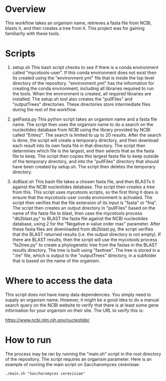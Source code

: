 # Overview

This workflow takes an organism name, retrieves a fasta file from NCBI, blasts it, and then creates a tree from it. This project was for gaining familiarity with these tools.

# Scripts

1. setup.sh
   This bash script checks to see if there is a conda environment called "mycotools-user". 
   If this conda environment does not exist then its created using the "environment.yml"
   file that is inside the top level directory of the repository. "environment.yml" has
   the information for creating the conda environment, including all libraries required
   to run the tools. When the environment is created, all required libraries are installed.
   The setup.sh tool also creates the "pullFiles" and "outputTrees" directories.
   These directories store intermediate files during the rest of the workflow.

2. getFasta.py
   This python script takes an organism name and a fasta file name. The script then uses the
   organism name to do a search on the nucleotides database from NCBI using the library
   provided by NCBI called "Entrez". The search is limited to up to 20 results. After
   the search is done, the script will create a temporary directory, and then download each result into its own fasta file in that directory. The script then determines which file is the largest, and then selects that as the fasta file to keep. The script then copies this largest fasta file to keep outside of the temporary directory, and into the "pullFiles" directory that should have been created by setup.sh. The script then deletes the temporary directory.

3. doBlast.sh
   This bash file takes a chosen fasta file, and then BLASTs it against the NCBI nucleotides database. The script then creates a tree from this. This script uses mycotools scripts, so the first thing it does is ensure that the mycotools-user conda environment is activated. The script then verifies that the file extension of its input is "fasta" or "fna". The script then creates an output directory in "pullFiles" based on the name of the fasta file to blast, then uses the mycotools process "db2blast.py" to BLAST the fasta file against the NCBI nucleotides database, using 2 for the "Negative e-value order max" parameter. After these fasta files are downloaded from db2blast.py, the script verifies that the BLAST returned results (i.e. the output directory is not empty). If there are BLAST results, then the script will use the mycotools process "fa2tree.py" to create a phylogenetic tree from the fastas in the BLAST results directory. The tree is built using "fasttree". The tree is stored in a ".tre" file, which is output to the "outputTrees" directory, in a subfolder that is based on the name of the organism.

# Where to access the data

This script does not have many data dependencies. You simply need to supply an organism name. However, it might be a good idea to do a manual search query on the NCBI website to verify that there is at least some gene information for your organism on their site. The URL to verify this is:

https://www.ncbi.nlm.nih.gov/nucleotide/

# How to run

The process may be ran by running the "main.sh" script in the root directory of the repository. The script requires an organism parameter. Here is an example of running the main script on Saccharomyces cerevisiae:

```
./main.sh "Saccharomyces cerevisiae"
```
